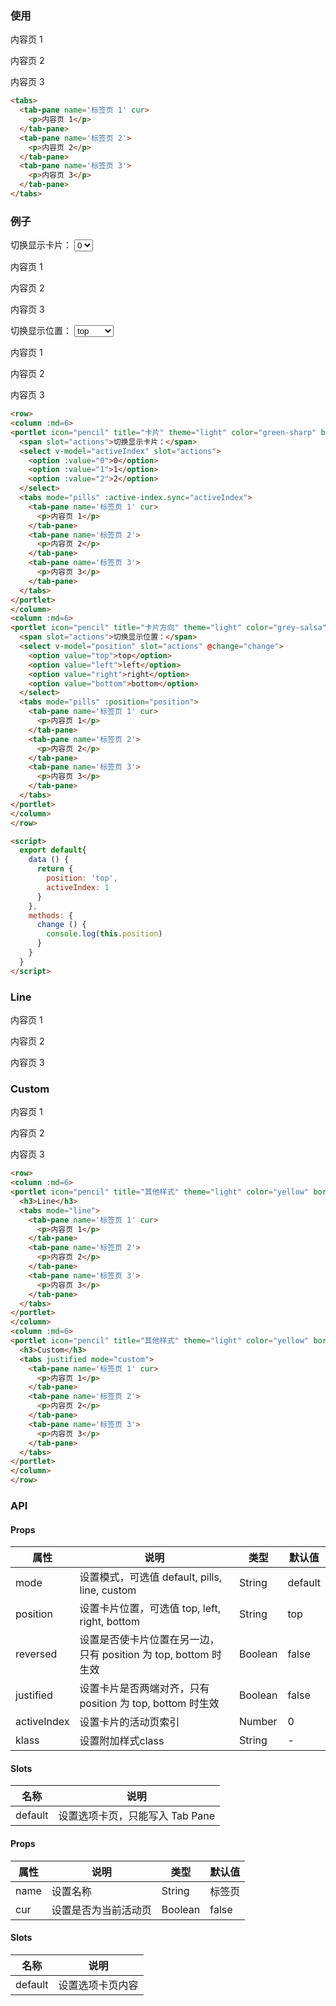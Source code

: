 <row>
<column :md=12>

### 使用

<portlet icon="pencil" title="标签页" theme="light" color="green-sharp" bordered>
  <tabs>
    <tab-pane name='标签页 1' cur>
      <p>内容页 1</p>
    </tab-pane>
    <tab-pane name='标签页 2'>
      <p>内容页 2</p>
    </tab-pane>
    <tab-pane name='标签页 3'>
      <p>内容页 3</p>
    </tab-pane>
  </tabs>
</portlet>

```html
<tabs>
  <tab-pane name='标签页 1' cur>
    <p>内容页 1</p>
  </tab-pane>
  <tab-pane name='标签页 2'>
    <p>内容页 2</p>
  </tab-pane>
  <tab-pane name='标签页 3'>
    <p>内容页 3</p>
  </tab-pane>
</tabs>
```

### 例子

<row>
<column :md=6>
<portlet icon="pencil" title="卡片" theme="light" color="green-sharp" bordered :tools="false">
  <span slot="actions">切换显示卡片：</span>
  <select v-model="activeIndex" slot="actions">
    <option :value="0">0</option>
    <option :value="1">1</option>
    <option :value="2">2</option>
  </select>
  <tabs mode="pills" :active-index.sync="activeIndex">
    <tab-pane name='标签页 1' cur>
      <p>内容页 1</p>
    </tab-pane>
    <tab-pane name='标签页 2'>
      <p>内容页 2</p>
    </tab-pane>
    <tab-pane name='标签页 3'>
      <p>内容页 3</p>
    </tab-pane>
  </tabs>
</portlet>
</column>
<column :md=6>
<portlet icon="pencil" title="卡片方向" theme="light" color="grey-salsa" bordered :tools="false">
  <span slot="actions">切换显示位置：</span>
  <select v-model="position" slot="actions" @change="change">
    <option value="top">top</option>
    <option value="left">left</option>
    <option value="right">right</option>
    <option value="bottom">bottom</option>
  </select>
  <tabs mode="pills" :position="position">
    <tab-pane name='标签页 1' cur>
      <p>内容页 1</p>
    </tab-pane>
    <tab-pane name='标签页 2'>
      <p>内容页 2</p>
    </tab-pane>
    <tab-pane name='标签页 3'>
      <p>内容页 3</p>
    </tab-pane>
  </tabs>
</portlet>
</column>
</row>

```html
<row>
<column :md=6>
<portlet icon="pencil" title="卡片" theme="light" color="green-sharp" bordered :tools="false">
  <span slot="actions">切换显示卡片：</span>
  <select v-model="activeIndex" slot="actions">
    <option :value="0">0</option>
    <option :value="1">1</option>
    <option :value="2">2</option>
  </select>
  <tabs mode="pills" :active-index.sync="activeIndex">
    <tab-pane name='标签页 1' cur>
      <p>内容页 1</p>
    </tab-pane>
    <tab-pane name='标签页 2'>
      <p>内容页 2</p>
    </tab-pane>
    <tab-pane name='标签页 3'>
      <p>内容页 3</p>
    </tab-pane>
  </tabs>
</portlet>
</column>
<column :md=6>
<portlet icon="pencil" title="卡片方向" theme="light" color="grey-salsa" bordered :tools="false">
  <span slot="actions">切换显示位置：</span>
  <select v-model="position" slot="actions" @change="change">
    <option value="top">top</option>
    <option value="left">left</option>
    <option value="right">right</option>
    <option value="bottom">bottom</option>
  </select>
  <tabs mode="pills" :position="position">
    <tab-pane name='标签页 1' cur>
      <p>内容页 1</p>
    </tab-pane>
    <tab-pane name='标签页 2'>
      <p>内容页 2</p>
    </tab-pane>
    <tab-pane name='标签页 3'>
      <p>内容页 3</p>
    </tab-pane>
  </tabs>
</portlet>
</column>
</row>

<script>
  export default{
    data () {
      return {
        position: 'top',
        activeIndex: 1
      }
    },
    methods: {
      change () {
        console.log(this.position)
      }
    }
  }
</script>
```
<script>
  export default{
    data () {
      return {
        position: 'top',
        activeIndex: 1
      }
    },
    methods: {
      change () {
        console.log(this.position)
      }
    }
  }
</script>

<row>
<column :md=6>
<portlet icon="pencil" title="其他样式" theme="light" color="yellow" bordered>
  <h3>Line</h3>
  <tabs mode="line">
    <tab-pane name='标签页 1' cur>
      <p>内容页 1</p>
    </tab-pane>
    <tab-pane name='标签页 2'>
      <p>内容页 2</p>
    </tab-pane>
    <tab-pane name='标签页 3'>
      <p>内容页 3</p>
    </tab-pane>
  </tabs>
</portlet>
</column>
<column :md=6>
<portlet icon="pencil" title="其他样式" theme="light" color="yellow" bordered>
  <h3>Custom</h3>
  <tabs justified mode="custom">
    <tab-pane name='标签页 1' cur>
      <p>内容页 1</p>
    </tab-pane>
    <tab-pane name='标签页 2'>
      <p>内容页 2</p>
    </tab-pane>
    <tab-pane name='标签页 3'>
      <p>内容页 3</p>
    </tab-pane>
  </tabs>
</portlet>
</column>
</row>

```html
<row>
<column :md=6>
<portlet icon="pencil" title="其他样式" theme="light" color="yellow" bordered>
  <h3>Line</h3>
  <tabs mode="line">
    <tab-pane name='标签页 1' cur>
      <p>内容页 1</p>
    </tab-pane>
    <tab-pane name='标签页 2'>
      <p>内容页 2</p>
    </tab-pane>
    <tab-pane name='标签页 3'>
      <p>内容页 3</p>
    </tab-pane>
  </tabs>
</portlet>
</column>
<column :md=6>
<portlet icon="pencil" title="其他样式" theme="light" color="yellow" bordered>
  <h3>Custom</h3>
  <tabs justified mode="custom">
    <tab-pane name='标签页 1' cur>
      <p>内容页 1</p>
    </tab-pane>
    <tab-pane name='标签页 2'>
      <p>内容页 2</p>
    </tab-pane>
    <tab-pane name='标签页 3'>
      <p>内容页 3</p>
    </tab-pane>
  </tabs>
</portlet>
</column>
</row>
```

### API

<portlet title="Tabs" icon="map-signs" theme="light" bordered>    
 
 #### Props
 
  <div class="table-scrollable table-scrollable-borderless">
      <table class="table table-hover table-bordered">
          <thead>
              <tr class="uppercase">
                  <th> 属性 </th>
                  <th> 说明 </th>
                  <th> 类型 </th>
                  <th> 默认值 </th>
              </tr>
          </thead>
          <tbody>
              <tr>
                  <td> mode </td>
                  <td> 设置模式，可选值 default, pills, line, custom </td>
                  <td> String </td>
                  <td> default </td>
              </tr>
              <tr>
                  <td> position </td>
                  <td> 设置卡片位置，可选值 top, left, right, bottom </td>
                  <td> String </td>
                  <td> top </td>
              </tr>
              <tr>
                  <td> reversed </td>
                  <td> 设置是否使卡片位置在另一边，只有 position 为 top, bottom 时生效 </td>
                  <td> Boolean </td>
                  <td> false </td>
              </tr>
              <tr>
                  <td> justified </td>
                  <td> 设置卡片是否两端对齐，只有 position 为 top, bottom 时生效 </td>
                  <td> Boolean </td>
                  <td> false </td>
              </tr>
              <tr>
                  <td> activeIndex </td>
                  <td> 设置卡片的活动页索引 </td>
                  <td> Number </td>
                  <td> 0 </td>
              </tr>
              <tr>
                  <td> klass </td>
                  <td> 设置附加样式class </td>
                  <td> String </td>
                  <td> - </td>
              </tr>
          </tbody>
      </table>
  </div>
  
  #### Slots
  
  <div class="table-scrollable table-scrollable-borderless">
      <table class="table table-hover table-bordered">
          <thead>
              <tr class="uppercase">
                  <th> 名称 </th>
                  <th> 说明 </th>
              </tr>
          </thead>
          <tbody>
              <tr>
                  <td> default </td>
                  <td> 设置选项卡页，只能写入 Tab Pane </td>
              </tr>
          </tbody>
      </table>
  </div>
  
</portlet>

<portlet title="Tab Pane" icon="map-signs" theme="light" bordered>    
 
 #### Props
 
  <div class="table-scrollable table-scrollable-borderless">
      <table class="table table-hover table-bordered">
          <thead>
              <tr class="uppercase">
                  <th> 属性 </th>
                  <th> 说明 </th>
                  <th> 类型 </th>
                  <th> 默认值 </th>
              </tr>
          </thead>
          <tbody>
              <tr>
                  <td> name </td>
                  <td> 设置名称 </td>
                  <td> String </td>
                  <td> 标签页 </td>
              </tr>
              <tr>
                  <td> cur </td>
                  <td> 设置是否为当前活动页 </td>
                  <td> Boolean </td>
                  <td> false </td>
              </tr>
          </tbody>
      </table>
  </div>
  
  #### Slots
  
  <div class="table-scrollable table-scrollable-borderless">
      <table class="table table-hover table-bordered">
          <thead>
              <tr class="uppercase">
                  <th> 名称 </th>
                  <th> 说明 </th>
              </tr>
          </thead>
          <tbody>
              <tr>
                  <td> default </td>
                  <td> 设置选项卡页内容 </td>
              </tr>
          </tbody>
      </table>
  </div>
  
</portlet>

</column>
</row>
